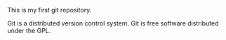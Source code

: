 This is my first git repository.


Git is a distributed version control system.
Git is free software distributed under the GPL.